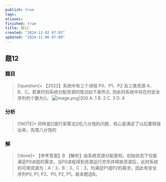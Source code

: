 ```yaml
---
publish: true
tags: 
aliases: 
finished: true
title: 题12
created: "2024-11-02 07:03"
updated: "2024-11-06 07:00"
---
```

## 题12
### 题目
> [!question]+
> 【2022】系统中有三个进程 P0、P1、P2 及三类资源 A、B、C。若某时刻系统分配资源的情况如下表所示, 则此时系统中存在的安全序列的个数为()。 
> ![image.png|300](https://img.hwenyi.tech/202411021503709.webp)
> A. 1 
> B. 2 
> C. 3
> D. 4
### 分析
> [!NOTE]+
> 同样是[[银行家算法]]吃八分饱的问题，核心是满足了以后要释放出来，先喂八分饱的
### 解
> [!done]+
> 【参考答案】B
> 【解析】由系统资源分配表知，初始状态下仅能满足P0进程的需求。当P0进程得到资源运行完毕并释放资源后，此时系统的可用资源为：A：3，B：3，C：3，均满足P1或P2的需求，因此有安全序列P0, P1, P2、P0, P2, P1。故本题选B。